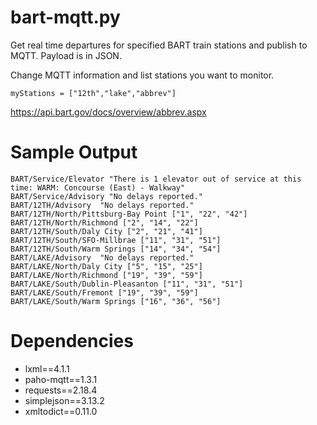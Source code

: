 # bart-mqtt.py
Get real time departures for specified BART train stations and publish to MQTT. Payload is in JSON.

Change MQTT information and list stations you want to monitor.

```
myStations = ["12th","lake","abbrev"]
```
https://api.bart.gov/docs/overview/abbrev.aspx

# Sample Output
```
BART/Service/Elevator "There is 1 elevator out of service at this time: WARM: Concourse (East) - Walkway"
BART/Service/Advisory "No delays reported."
BART/12TH/Advisory  "No delays reported."
BART/12TH/North/Pittsburg-Bay Point ["1", "22", "42"]
BART/12TH/North/Richmond ["2", "14", "22"]
BART/12TH/South/Daly City ["2", "21", "41"]
BART/12TH/South/SFO-Millbrae ["11", "31", "51"]
BART/12TH/South/Warm Springs ["14", "34", "54"]
BART/LAKE/Advisory  "No delays reported."
BART/LAKE/North/Daly City ["5", "15", "25"]
BART/LAKE/North/Richmond ["19", "39", "59"]
BART/LAKE/South/Dublin-Pleasanton ["11", "31", "51"]
BART/LAKE/South/Fremont ["19", "39", "59"]
BART/LAKE/South/Warm Springs ["16", "36", "56"]
```

# Dependencies
* lxml==4.1.1
* paho-mqtt==1.3.1
* requests==2.18.4
* simplejson==3.13.2
* xmltodict==0.11.0
